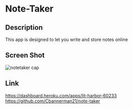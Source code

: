 # Note-Taker

## Description
  This app is designed to let you write and store notes online
  
## Screen Shot
   ![notetaker cap](https://user-images.githubusercontent.com/99679114/183790026-cbcaf78e-e0d3-4400-b142-361267798dc3.JPG)
## Link
  https://dashboard.heroku.com/apps/lit-harbor-60233
  https://github.com/Cbannerman21/note-taker
